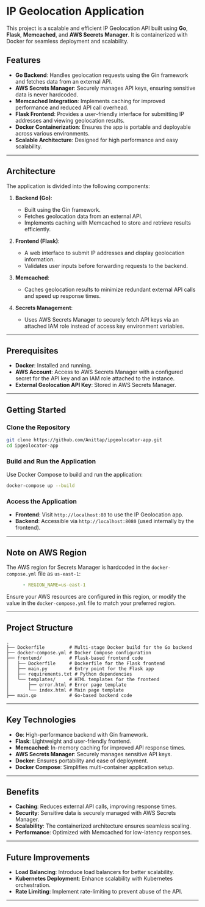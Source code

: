 # IP Geolocation Application

This project is a scalable and efficient IP Geolocation API built using **Go**, **Flask**, **Memcached**, and **AWS Secrets Manager**. It is containerized with Docker for seamless deployment and scalability.

## Features

- **Go Backend**: Handles geolocation requests using the Gin framework and fetches data from an external API.
- **AWS Secrets Manager**: Securely manages API keys, ensuring sensitive data is never hardcoded.
- **Memcached Integration**: Implements caching for improved performance and reduced API call overhead.
- **Flask Frontend**: Provides a user-friendly interface for submitting IP addresses and viewing geolocation results.
- **Docker Containerization**: Ensures the app is portable and deployable across various environments.
- **Scalable Architecture**: Designed for high performance and easy scalability.

---

## Architecture

The application is divided into the following components:

1. **Backend (Go)**:
   - Built using the Gin framework.
   - Fetches geolocation data from an external API.
   - Implements caching with Memcached to store and retrieve results efficiently.

2. **Frontend (Flask)**:
   - A web interface to submit IP addresses and display geolocation information.
   - Validates user inputs before forwarding requests to the backend.

3. **Memcached**:
   - Caches geolocation results to minimize redundant external API calls and speed up response times.

4. **Secrets Management**:
   - Uses AWS Secrets Manager to securely fetch API keys via an attached IAM role instead of access key environment variables.

---

## Prerequisites

- **Docker**: Installed and running.
- **AWS Account**: Access to AWS Secrets Manager with a configured secret for the API key and an IAM role attached to the instance.
- **External Geolocation API Key**: Stored in AWS Secrets Manager.

---

## Getting Started

### Clone the Repository
```bash
git clone https://github.com/Anittap/ipgeolocator-app.git
cd ipgeolocator-app
```

### Build and Run the Application
Use Docker Compose to build and run the application:
```bash
docker-compose up --build
```

### Access the Application
- **Frontend**: Visit `http://localhost:80` to use the IP Geolocation app.
- **Backend**: Accessible via `http://localhost:8080` (used internally by the frontend).

---

## Note on AWS Region

The AWS region for Secrets Manager is hardcoded in the `docker-compose.yml` file as `us-east-1`:
```yaml
      - REGION_NAME=us-east-1
```
Ensure your AWS resources are configured in this region, or modify the value in the `docker-compose.yml` file to match your preferred region.

---

## Project Structure

```plaintext
.
├── Dockerfile         # Multi-stage Docker build for the Go backend
├── docker-compose.yml # Docker Compose configuration
├── frontend/          # Flask-based frontend code
│   ├── Dockerfile     # Dockerfile for the Flask frontend
│   ├── main.py        # Entry point for the Flask app
│   ├── requirements.txt # Python dependencies
│   └── templates/     # HTML templates for the frontend
│       ├── error.html # Error page template
│       └── index.html # Main page template
├── main.go            # Go-based backend code
```

---

## Key Technologies

- **Go**: High-performance backend with Gin framework.
- **Flask**: Lightweight and user-friendly frontend.
- **Memcached**: In-memory caching for improved API response times.
- **AWS Secrets Manager**: Securely manages sensitive API keys.
- **Docker**: Ensures portability and ease of deployment.
- **Docker Compose**: Simplifies multi-container application setup.

---

## Benefits

- **Caching**: Reduces external API calls, improving response times.
- **Security**: Sensitive data is securely managed with AWS Secrets Manager.
- **Scalability**: The containerized architecture ensures seamless scaling.
- **Performance**: Optimized with Memcached for low-latency responses.

---

## Future Improvements

- **Load Balancing**: Introduce load balancers for better scalability.
- **Kubernetes Deployment**: Enhance scalability with Kubernetes orchestration.
- **Rate Limiting**: Implement rate-limiting to prevent abuse of the API.

---

